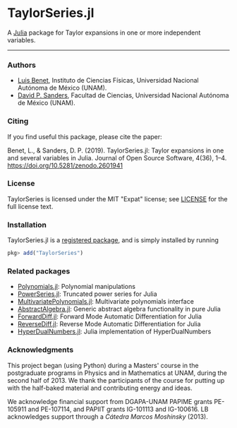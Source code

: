 # TaylorSeries.jl

A [Julia](http://julialang.org) package for Taylor expansions in one or more independent variables.

---

### Authors

- [Luis Benet](http://www.cicc.unam.mx/~benet/), Instituto de Ciencias
    Físicas, Universidad Nacional Autónoma de México (UNAM).
- [David P. Sanders](http://sistemas.fciencias.unam.mx/~dsanders/), Facultad
    de Ciencias, Universidad Nacional Autónoma de México (UNAM).

### Citing

If you find useful this package, please cite the paper:

Benet, L., & Sanders, D. P. (2019). TaylorSeries.jl: Taylor expansions in one and several variables in Julia. Journal of Open Source Software, 4(36), 1–4. https://doi.org/10.5281/zenodo.2601941

### License

TaylorSeries is licensed under the MIT "Expat" license; see
[LICENSE](https://github.com/lbenet/TaylorSeries.jl/blob/master/LICENSE.md) for
the full license text.

### Installation

TaylorSeries.jl is a [registered package](http://pkg.julialang.org), and is
simply installed by running

```julia
pkg> add("TaylorSeries")
```

### Related packages

- [Polynomials.jl](https://github.com/JuliaMath/Polynomials.jl): Polynomial manipulations
- [PowerSeries.jl](https://github.com/jwmerrill/PowerSeries.jl): Truncated power series for Julia
- [MultivariatePolynomials.jl](https://github.com/JuliaAlgebra/MultivariatePolynomials.jl): Multivariate polynomials interface
- [AbstractAlgebra.jl](https://github.com/Nemocas/AbstractAlgebra.jl): Generic abstract algebra functionality in pure Julia
- [ForwardDiff.jl](https://github.com/JuliaDiff/ForwardDiff.jl): Forward Mode Automatic Differentiation for Julia
- [ReverseDiff.jl](https://github.com/JuliaDiff/ReverseDiff.jl): Reverse Mode Automatic Differentiation for Julia
- [HyperDualNumbers.jl](https://github.com/JuliaDiff/HyperDualNumbers.jl): Julia implementation of HyperDualNumbers

### Acknowledgments

This project began (using Python) during a Masters' course in the postgraduate
programs in Physics and in Mathematics at UNAM, during the second half of 2013.
We thank the participants of the course for putting up with the half-baked
material and contributing energy and ideas.

We acknowledge financial support from DGAPA-UNAM PAPIME grants PE-105911 and
PE-107114, and PAPIIT grants IG-101113 and IG-100616. LB acknowledges
support through a *Cátedra Marcos Moshinsky* (2013).
